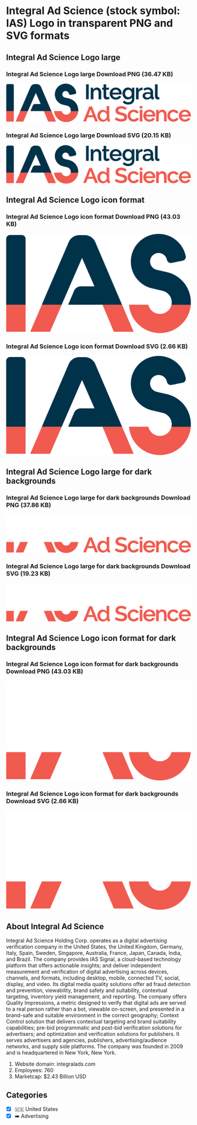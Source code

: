 # Integral Ad Science (stock symbol: IAS) Logo in transparent PNG and SVG formats

## Integral Ad Science Logo large

### Integral Ad Science Logo large Download PNG (36.47 KB)

![Integral Ad Science Logo large Download PNG (36.47 KB)](/img/orig/IAS_BIG-fc218a1e.png)

### Integral Ad Science Logo large Download SVG (20.15 KB)

![Integral Ad Science Logo large Download SVG (20.15 KB)](/img/orig/IAS_BIG-5e1f0a91.svg)

## Integral Ad Science Logo icon format

### Integral Ad Science Logo icon format Download PNG (43.03 KB)

![Integral Ad Science Logo icon format Download PNG (43.03 KB)](/img/orig/IAS-d0af6232.png)

### Integral Ad Science Logo icon format Download SVG (2.66 KB)

![Integral Ad Science Logo icon format Download SVG (2.66 KB)](/img/orig/IAS-1e83b654.svg)

## Integral Ad Science Logo large for dark backgrounds

### Integral Ad Science Logo large for dark backgrounds Download PNG (37.86 KB)

![Integral Ad Science Logo large for dark backgrounds Download PNG (37.86 KB)](/img/orig/IAS_BIG.D-043bb910.png)

### Integral Ad Science Logo large for dark backgrounds Download SVG (19.23 KB)

![Integral Ad Science Logo large for dark backgrounds Download SVG (19.23 KB)](/img/orig/IAS_BIG.D-ceee43b4.svg)

## Integral Ad Science Logo icon format for dark backgrounds

### Integral Ad Science Logo icon format for dark backgrounds Download PNG (43.03 KB)

![Integral Ad Science Logo icon format for dark backgrounds Download PNG (43.03 KB)](/img/orig/IAS.D-d6862970.png)

### Integral Ad Science Logo icon format for dark backgrounds Download SVG (2.66 KB)

![Integral Ad Science Logo icon format for dark backgrounds Download SVG (2.66 KB)](/img/orig/IAS.D-6bc98cc9.svg)

## About Integral Ad Science

Integral Ad Science Holding Corp. operates as a digital advertising verification company in the United States, the United Kingdom, Germany, Italy, Spain, Sweden, Singapore, Australia, France, Japan, Canada, India, and Brazil. The company provides IAS Signal, a cloud-based technology platform that offers actionable insights; and deliver independent measurement and verification of digital advertising across devices, channels, and formats, including desktop, mobile, connected TV, social, display, and video. Its digital media quality solutions offer ad fraud detection and prevention, viewability, brand safety and suitability, contextual targeting, inventory yield management, and reporting. The company offers Quality Impressions, a metric designed to verify that digital ads are served to a real person rather than a bot, viewable on-screen, and presented in a brand-safe and suitable environment in the correct geography; Context Control solution that delivers contextual targeting and brand suitability capabilities; pre-bid programmatic and post-bid verification solutions for advertisers; and optimization and verification solutions for publishers. It serves advertisers and agencies, publishers, advertising/audience networks, and supply side platforms. The company was founded in 2009 and is headquartered in New York, New York.

1. Website domain: integralads.com
2. Employees: 760
3. Marketcap: $2.43 Billion USD


## Categories
- [x] 🇺🇸 United States
- [x] ➡️ Advertising

